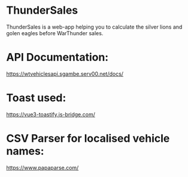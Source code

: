 # ThunderSales

ThunderSales is a web-app helping you to calculate the silver lions and golen eagles before WarThunder sales.

# API Documentation:

https://wtvehiclesapi.sgambe.serv00.net/docs/

# Toast used:

https://vue3-toastify.js-bridge.com/

# CSV Parser for localised vehicle names:

https://www.papaparse.com/
